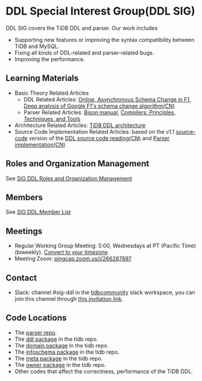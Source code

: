 # DDL Special Interest Group(DDL SIG)

DDL SIG covers the TiDB DDL and parser. Our work includes
* Supporting new features or improving the syntax compatibility between TiDB and MySQL.
* Fixing all kinds of DDL-related and parser-related bugs.
* Improving the performance.

## Learning Materials

* Basic Theory Related Articles
    * DDL Related Articles: [Online, Asynchronous Schema Change in F1](https://static.googleusercontent.com/media/research.google.com/zh-CN//pubs/archive/41376.pdf), [Deep analysis of Google F1's schema change algorithm(CN)](https://github.com/ngaut/builddatabase/blob/master/f1/schema-change.md)
    * Parser Related Articles: [Bison manual](https://www.gnu.org/software/bison/manual/html_node/index.html), [Compilers: Principles, Techniques, and Tools](https://www.amazon.com/Compilers-Principles-Techniques-Tools-2nd/dp/0321486811v)
* Architecture Related Articles: [TiDB DDL architecture](https://github.com/pingcap/tidb/blob/master/docs/design/2018-10-08-online-DDL.md)
* Source Code Implementation Related Articles: based on the v1.1 [source-code](https://github.com/pingcap/tidb/tree/source-code) version of the [DDL source code reading(CN)](https://pingcap.com/blog-cn/tidb-source-code-reading-17/) and [Parser implementation(CN)](https://pingcap.com/blog-cn/tidb-source-code-reading-5/)

## Roles and Organization Management

See [SIG DDL Roles and Organization Management](./roles-and-organization-management.md)

## Members

See [SIG DDL Member List](./member-list.md)

## Meetings

* Regular Working Group Meeting: 5:00, Wednesdays at PT (Pacific Time) (biweekly). [Convert to your timezone](http://www.thetimezoneconverter.com/?t=5:00&tz=PT%20%28Pacific%20Time%29).
* Meeting Zoom: [pingcap.zoom.us/j/266287897](https://pingcap.zoom.us/j/266287897)

## Contact

* Slack: channel #sig-ddl in the [tidbcommunity](https://pingcap.com/tidbslack) slack workspace, you can join this channel through [this invitation link](https://slack.tidb.io/invite?team=tidb-community&channel=sig-ddl&ref=pingcap-community).

## Code Locations

* The [parser repo](https://github.com/pingcap/parser).
* The [ddl package](https://github.com/pingcap/tidb/tree/master/ddl) in the tidb repo.
* The [domain package](https://github.com/pingcap/tidb/tree/master/domain) in the tidb repo.
* The [infoschema package](https://github.com/pingcap/tidb/tree/master/infoschema) in the tidb repo.
* The [meta package](https://github.com/pingcap/tidb/tree/master/meta) in the tidb repo.
* The [owner package](https://github.com/pingcap/tidb/tree/master/owner) in the tidb repo.
* Other codes that affect the correctness, performance of the TiDB DDL. 
